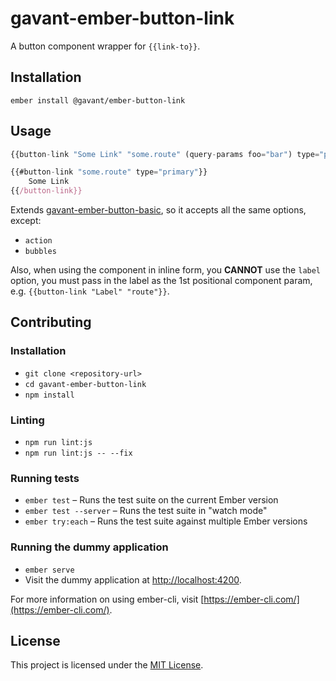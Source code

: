 gavant-ember-button-link
==============================================================================

A button component wrapper for `{{link-to}}`.

Installation
------------------------------------------------------------------------------

```
ember install @gavant/ember-button-link
```

Usage
------------------------------------------------------------------------------

```js
{{button-link "Some Link" "some.route" (query-params foo="bar") type="primary"}}
```

```js
{{#button-link "some.route" type="primary"}}
    Some Link
{{/button-link}}
```

Extends [gavant-ember-button-basic](https://github.com/Gavant/gavant-ember-button-basic), so it accepts all the same options, except:

- `action`
- `bubbles`

Also, when using the component in inline form, you **CANNOT** use the `label` option, you must pass in the label as the 1st positional component param, e.g. `{{button-link "Label" "route"}}`.

Contributing
------------------------------------------------------------------------------

### Installation

* `git clone <repository-url>`
* `cd gavant-ember-button-link`
* `npm install`

### Linting

* `npm run lint:js`
* `npm run lint:js -- --fix`

### Running tests

* `ember test` – Runs the test suite on the current Ember version
* `ember test --server` – Runs the test suite in "watch mode"
* `ember try:each` – Runs the test suite against multiple Ember versions

### Running the dummy application

* `ember serve`
* Visit the dummy application at [http://localhost:4200](http://localhost:4200).

For more information on using ember-cli, visit [https://ember-cli.com/](https://ember-cli.com/).

License
------------------------------------------------------------------------------

This project is licensed under the [MIT License](LICENSE.md).
